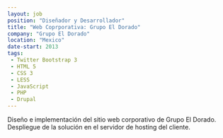 ```yaml
---
layout: job
position: "Diseñador y Desarrollador"
title: "Web Coprporativa: Grupo El Dorado"
company: "Grupo El Dorado"
location: "Mexico"
date-start: 2013
tags:
 - Twitter Bootstrap 3
 - HTML 5
 - CSS 3
 - LESS
 - JavaScript
 - PHP
 - Drupal
---
```


Diseño e implementación del sitio web corporativo de Grupo El Dorado. Despliegue de la solución en el servidor de hosting del cliente.